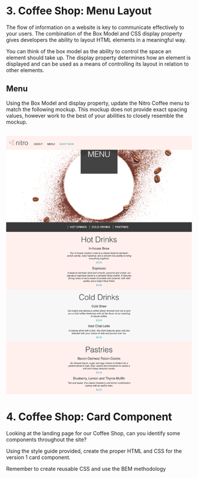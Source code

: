# 3. Coffee Shop: Menu Layout

The flow of information on a website is key to communicate effectively to your users. The combination of the Box Model and CSS display property gives developers the ability to layout HTML elements in a meaningful way.

You can think of the box model as the ability to control the space an element should take up. The display property determines how an element is displayed and can be used as a means of controlling its layout in relation to other elements.

## Menu

Using the Box Model and display property, update the Nitro Coffee menu to match the following mockup. This mockup does not provide exact spacing values, however work to the best of your abilities to closely resemble the mockup.

##  <img src="./assets/menu_day_4_mockup.jpg" />

# 4. Coffee Shop: Card Component

Looking at the landing page for our Coffee Shop, can you identify some components throughout the site?

Using the style guide provided, create the proper HTML and CSS for the version 1 card component.

Remember to create reusable CSS and use the BEM methodology

